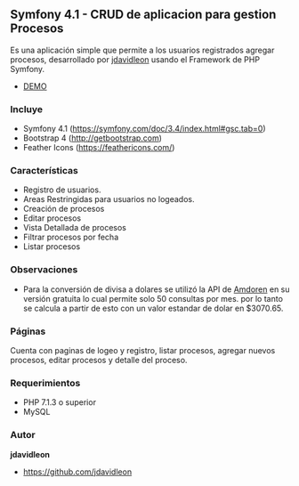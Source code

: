 ## Symfony 4.1 - CRUD de aplicacion para gestion Procesos
Es una aplicación simple que permite a los usuarios registrados agregar procesos, desarrollado por [jdavidleon](https://github.com/jdavidleon) usando el Framework de PHP Symfony.

- [DEMO](https://unexpressive-govern.000webhostapp.com/)


### Incluye
* Symfony 4.1 (https://symfony.com/doc/3.4/index.html#gsc.tab=0)
* Bootstrap 4 (http://getbootstrap.com)
* Feather Icons (https://feathericons.com/)


### Características
* Registro de usuarios.
* Areas Restringidas para usuarios no logeados.
* Creación de procesos
* Editar procesos
* Vista Detallada de procesos
* Filtrar procesos por fecha
* Listar procesos

### Observaciones
* Para la conversión de divisa a dolares se utilizó la API de [Amdoren](https://www.amdoren.com) en su versión gratuita lo cual permite solo 50 consultas por mes. por lo tanto se calcula a partir de esto con un valor estandar de dolar en $3070.65.

### Páginas 
Cuenta con paginas de logeo y registro, listar procesos, agregar nuevos procesos, editar procesos y detalle del proceso.


### Requerimientos
* PHP 7.1.3 o superior
* MySQL


### Autor
**jdavidleon**
- https://github.com/jdavidleon

